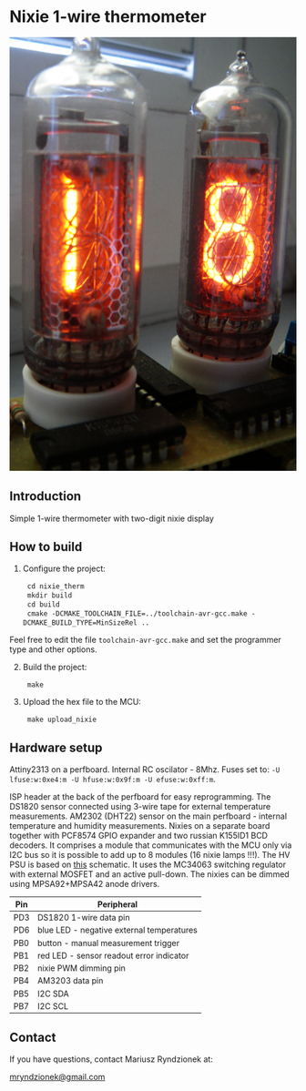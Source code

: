 Nixie 1-wire thermometer
========================

![nixie_therm](images/therm.png?raw=true "Nixie thermometer")

Introduction
------------

Simple 1-wire thermometer with two-digit nixie display 

How to build
------------

1. Configure the project:

		cd nixie_therm
		mkdir build
		cd build
		cmake -DCMAKE_TOOLCHAIN_FILE=../toolchain-avr-gcc.make -DCMAKE_BUILD_TYPE=MinSizeRel ..

Feel free to edit the file `toolchain-avr-gcc.make` and set the programmer type and other options.

2. Build the project:

		make

3. Upload the hex file to the MCU:

		make upload_nixie

Hardware setup
--------------

Attiny2313 on a perfboard. Internal RC oscilator - 8Mhz.
Fuses set to: 
		`-U lfuse:w:0xe4:m -U hfuse:w:0x9f:m -U efuse:w:0xff:m`.

ISP header at the back of the perfboard for easy reprogramming.
The DS1820 sensor connected using 3-wire tape for external temperature measurements.
AM2302 (DHT22) sensor on the main perfboard - internal temperature and humidity measurements.
Nixies on a separate board together with PCF8574 GPIO expander and two russian K155ID1 BCD decoders.
It comprises a module that communicates with the MCU only via I2C bus so it is possible to add up to 8 modules (16 nixie lamps !!!).
The HV PSU is based on [this](http://threeneurons.files.wordpress.com/2011/08/mc34063_mk15cm1.gif?w=500&h=384) schematic.
It uses the MC34063 switching regulator with external MOSFET and an active pull-down.
The nixies can be dimmed using MPSA92+MPSA42 anode drivers.

| Pin  | Peripheral|
| ------------- | -------------|
| PD3  | DS1820 1-wire data pin |
| PD6  | blue LED - negative external temperatures |
| PB0  | button - manual measurement trigger |
| PB1  | red LED - sensor readout error indicator |
| PB2  | nixie PWM dimming pin |
| PB4  | AM3203 data pin |
| PB5  | I2C SDA |
| PB7  | I2C SCL |


Contact
-------
If you have questions, contact Mariusz Ryndzionek at:

<mryndzionek@gmail.com>
